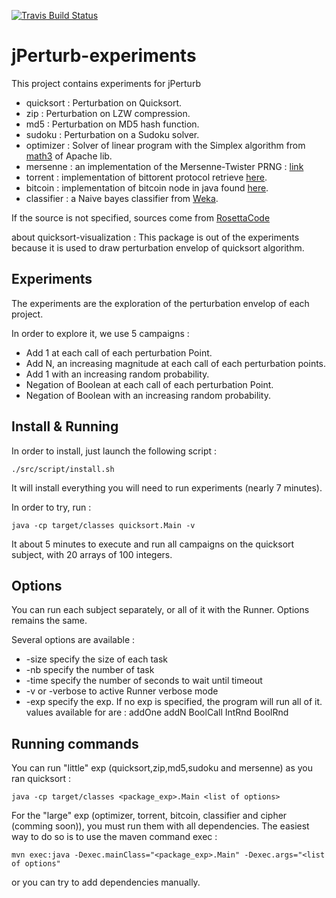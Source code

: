 [![Travis Build Status](https://api.travis-ci.org/Spirals-Team/jPerturb-experiments.svg?branch=master)](https://travis-ci.org/Spirals-Team/jPerturb-experiments)

# jPerturb-experiments

This project contains experiments for jPerturb

* quicksort : Perturbation on Quicksort.
* zip : Perturbation on LZW compression.
* md5 : Perturbation on MD5 hash function.
* sudoku : Perturbation on a Sudoku solver.
* optimizer : Solver of linear program with the Simplex algorithm from [math3](https://commons.apache.org/proper/commons-math/) of Apache lib.
* mersenne : an implementation of the Mersenne-Twister PRNG : [link](http://www.java2s.com/Code/Java/Development-Class/MersenneTwisterRandom.htm)
* torrent : implementation of bittorent protocol retrieve [here](https://github.com/mpetazzoni/ttorrent).
* bitcoin : implementation of bitcoin node in java found [here](https://github.com/bitcoinj/bitcoinj).
* classifier : a Naive bayes classifier from [Weka](http://www.cs.waikato.ac.nz/ml/weka/).

If the source is not specified, sources come from [RosettaCode](http://rosettacode.org/)

about quicksort-visualization :
This package is out of the experiments because it is used to draw perturbation envelop of quicksort algorithm.

## Experiments

The experiments are the exploration of the perturbation envelop of each project.

In order to explore it, we use 5 campaigns :

   * Add 1 at each call of each perturbation Point.
   * Add N, an increasing magnitude at each call of each perturbation points.
   * Add 1 with an increasing random probability.
   * Negation of Boolean at each call of each perturbation Point.
   * Negation of Boolean with an increasing random probability.

## Install & Running

In order to install, just launch the following script :

```
./src/script/install.sh
```

It will install everything you will need to run experiments (nearly 7 minutes).

In order to try, run :

```
java -cp target/classes quicksort.Main -v
```

It about 5 minutes to execute and run all campaigns on the quicksort subject, with 20 arrays of 100 integers.

## Options

You can run each subject separately, or all of it with the Runner. Options remains the same.

Several options are available :
* -size <integer> specify the size of each task
* -nb <integer> specify the number of task
* -time <integer> specify the number of seconds to wait until timeout
* -v or -verbose to active Runner verbose mode
* -exp <exp> specify the exp. If no exp is specified, the program will run all of it. values available for <exp> are : addOne addN BoolCall IntRnd BoolRnd

## Running commands

You can run "little" exp (quicksort,zip,md5,sudoku and mersenne) as you ran quicksort :

```
java -cp target/classes <package_exp>.Main <list of options>
```

For the "large" exp (optimizer, torrent, bitcoin, classifier and cipher (comming soon)), you must run them with all dependencies. The easiest way to do so is to use the maven command exec :

```
mvn exec:java -Dexec.mainClass="<package_exp>.Main" -Dexec.args="<list of options"
```

or you can try to add dependencies manually.
